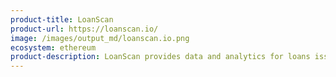 ```yaml
---
product-title: LoanScan
product-url: https://loanscan.io/
image: /images/output_md/loanscan.io.png
ecosystem: ethereum
product-description: LoanScan provides data and analytics for loans issued via open finance protocols on the Ethereum blockchain.
---
```

